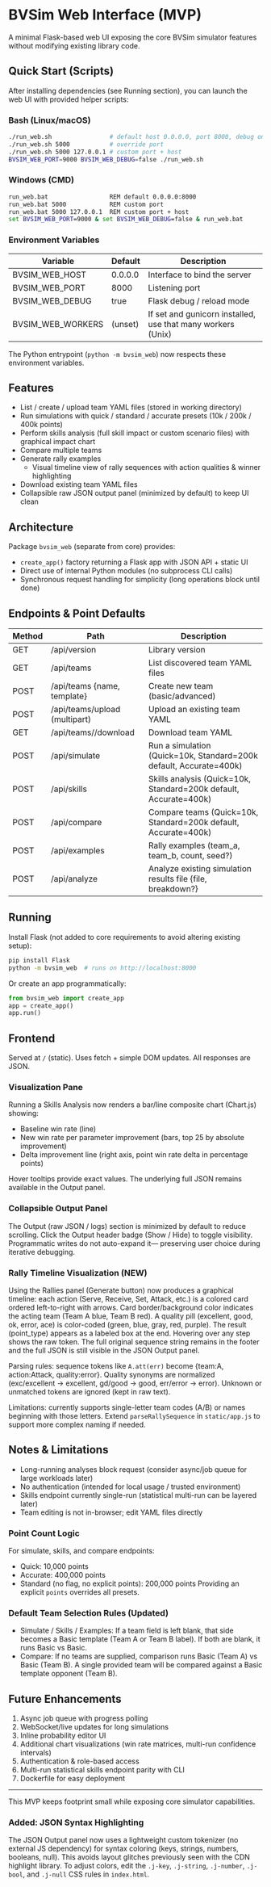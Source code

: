 # BVSim Web Interface (MVP)

A minimal Flask-based web UI exposing the core BVSim simulator features without modifying existing library code.

## Quick Start (Scripts)

After installing dependencies (see Running section), you can launch the web UI with provided helper scripts:

### Bash (Linux/macOS)
```bash
./run_web.sh                # default host 0.0.0.0, port 8000, debug on
./run_web.sh 5000           # override port
./run_web.sh 5000 127.0.0.1 # custom port + host
BVSIM_WEB_PORT=9000 BVSIM_WEB_DEBUG=false ./run_web.sh
```

### Windows (CMD)
```bat
run_web.bat                 REM default 0.0.0.0:8000
run_web.bat 5000            REM custom port
run_web.bat 5000 127.0.0.1  REM custom port + host
set BVSIM_WEB_PORT=9000 & set BVSIM_WEB_DEBUG=false & run_web.bat
```

### Environment Variables
| Variable | Default | Description |
|----------|---------|-------------|
| BVSIM_WEB_HOST | 0.0.0.0 | Interface to bind the server |
| BVSIM_WEB_PORT | 8000 | Listening port |
| BVSIM_WEB_DEBUG | true | Flask debug / reload mode |
| BVSIM_WEB_WORKERS | (unset) | If set and gunicorn installed, use that many workers (Unix) |

The Python entrypoint (`python -m bvsim_web`) now respects these environment variables.

## Features
- List / create / upload team YAML files (stored in working directory)
- Run simulations with quick / standard / accurate presets (10k / 200k / 400k points)
- Perform skills analysis (full skill impact or custom scenario files) with graphical impact chart
- Compare multiple teams
- Generate rally examples
	- Visual timeline view of rally sequences with action qualities & winner highlighting
- Download existing team YAML files
- Collapsible raw JSON output panel (minimized by default) to keep UI clean

## Architecture
Package `bvsim_web` (separate from core) provides:
- `create_app()` factory returning a Flask app with JSON API + static UI
- Direct use of internal Python modules (no subprocess CLI calls)
- Synchronous request handling for simplicity (long operations block until done)

## Endpoints & Point Defaults
| Method | Path | Description |
|--------|------|-------------|
| GET | /api/version | Library version |
| GET | /api/teams | List discovered team YAML files |
| POST | /api/teams {name, template} | Create new team (basic/advanced) |
| POST | /api/teams/upload (multipart) | Upload an existing team YAML |
| GET | /api/teams/<name>/download | Download team YAML |
| POST | /api/simulate | Run a simulation (Quick=10k, Standard=200k default, Accurate=400k) |
| POST | /api/skills | Skills analysis (Quick=10k, Standard=200k default, Accurate=400k) |
| POST | /api/compare | Compare teams (Quick=10k, Standard=200k default, Accurate=400k) |
| POST | /api/examples | Rally examples (team_a, team_b, count, seed?) |
| POST | /api/analyze | Analyze existing simulation results file {file, breakdown?} |

## Running
Install Flask (not added to core requirements to avoid altering existing setup):

```bash
pip install Flask
python -m bvsim_web  # runs on http://localhost:8000
```

Or create an app programmatically:
```python
from bvsim_web import create_app
app = create_app()
app.run()
```

## Frontend
Served at `/` (static). Uses fetch + simple DOM updates. All responses are JSON.

### Visualization Pane
Running a Skills Analysis now renders a bar/line composite chart (Chart.js) showing:
- Baseline win rate (line)
- New win rate per parameter improvement (bars, top 25 by absolute improvement)
- Delta improvement line (right axis, point win rate delta in percentage points)

Hover tooltips provide exact values. The underlying full JSON remains available in the Output panel.

### Collapsible Output Panel
The Output (raw JSON / logs) section is minimized by default to reduce scrolling. Click the Output header badge (Show / Hide) to toggle visibility. Programmatic writes do not auto-expand it— preserving user choice during iterative debugging.

### Rally Timeline Visualization (NEW)
Using the Rallies panel (Generate button) now produces a graphical timeline: each action (Serve, Receive, Set, Attack, etc.) is a colored card ordered left-to-right with arrows. Card border/background color indicates the acting team (Team A blue, Team B red). A quality pill (excellent, good, ok, error, ace) is color-coded (green, blue, gray, red, purple). The result (point_type) appears as a labeled box at the end. Hovering over any step shows the raw token. The full original sequence string remains in the footer and the full JSON is still visible in the JSON Output panel.

Parsing rules: sequence tokens like `A.att(err)` become {team:A, action:Attack, quality:error}. Quality synonyms are normalized (exc/excellent → excellent, gd/good → good, err/error → error). Unknown or unmatched tokens are ignored (kept in raw text).

Limitations: currently supports single-letter team codes (A/B) or names beginning with those letters. Extend `parseRallySequence` in `static/app.js` to support more complex naming if needed.

## Notes & Limitations
- Long-running analyses block request (consider async/job queue for large workloads later)
- No authentication (intended for local usage / trusted environment)
- Skills endpoint currently single-run (statistical multi-run can be layered later)
- Team editing is not in-browser; edit YAML files directly

### Point Count Logic
For simulate, skills, and compare endpoints:
- Quick: 10,000 points
- Accurate: 400,000 points
- Standard (no flag, no explicit points): 200,000 points
Providing an explicit `points` overrides all presets.

### Default Team Selection Rules (Updated)
- Simulate / Skills / Examples: If a team field is left blank, that side becomes a Basic template (Team A or Team B label). If both are blank, it runs Basic vs Basic.
- Compare: If no teams are supplied, comparison runs Basic (Team A) vs Basic (Team B). A single provided team will be compared against a Basic template opponent (Team B).

## Future Enhancements
1. Async job queue with progress polling
2. WebSocket/live updates for long simulations
3. Inline probability editor UI
4. Additional chart visualizations (win rate matrices, multi-run confidence intervals)
5. Authentication & role-based access
6. Multi-run statistical skills endpoint parity with CLI
7. Dockerfile for easy deployment

---
This MVP keeps footprint small while exposing core simulator capabilities.

### Added: JSON Syntax Highlighting
The JSON Output panel now uses a lightweight custom tokenizer (no external JS dependency) for syntax coloring (keys, strings, numbers, booleans, null). This avoids layout glitches previously seen with the CDN highlight library. To adjust colors, edit the `.j-key`, `.j-string`, `.j-number`, `.j-bool`, and `.j-null` CSS rules in `index.html`.

